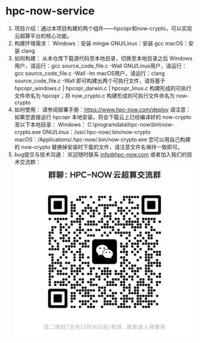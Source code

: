# hpc-now-service
1. 项目介绍：通过本项目构建的两个组件——hpcopr和now-crypto，可以实现云超算平台的核心功能。
2. 构建环境需求：
    Windows：安装 mingw
    GNU/Linux：安装 gcc
    macOS：安装 clang
3. 如何构建：
    从本仓库下载源代码至本地目录，切换至本地目录之后
    Windows用户，请运行：gcc source_code_file.c -Wall
    GNU/Linux用户，请运行：gcc source_code_file.c -Wall -lm
    macOS用户，请运行：clang source_code_file.c -Wall
    即可构建出两个可执行文件，请将基于 hpcopr_windows.c | hpcopr_darwin.c | hpcopr_linux.c 构建形成的可执行文件命名为 hpcopr；将 now_crypto.c 构建形成的可执行文件命名为 now-crypto
4. 如何使用：
    请参阅部署手册：https://www.hpc-now.com/deploy
    请注意：如果您直接运行 hpcopr 本地安装，将会下载云上已经编译好的 now-crypto 至以下本地目录：
    Windows： C:\programdata\hpc-now\bin\now-crypto.exe
    GNU/Linux：/usr/.hpc-now/.bin/now-crypto
    macOS：/Applications/.hpc-now/.bin/now-crypto.exe
    您可以用自己构建的 now-crypto 替换掉安装时下载的文件，请注意文件名保持一致即可。
5. bug提交与技术沟通：
    欢迎随时联系 info@hpc-now.com
    或者加入我们的技术交流群：![输入图片说明](WeChat%20Image_20230309232515.jpg)